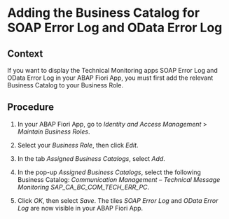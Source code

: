 <!-- loio16a105370cb74e0c980ecd78440fea73 -->

# Adding the Business Catalog for SOAP Error Log and OData Error Log



<a name="loio16a105370cb74e0c980ecd78440fea73__AddingTheBusinessCatalogForODataErrorLogAndSOAPErrorLog_context"/>

## Context

If you want to display the Technical Monitoring apps SOAP Error Log and OData Error Log in your ABAP Fiori App, you must first add the relevant Business Catalog to your Business Role.



<a name="loio16a105370cb74e0c980ecd78440fea73__AddingTheBusinessCatalogForODataErrorLogAndSOAPErrorLog_steps"/>

## Procedure

1.  In your ABAP Fiori App, go to *Identity and Access Management* \> *Maintain Business Roles*.

2.  Select your *Business Role*, then click *Edit*.

3.  In the tab *Assigned Business Catalogs*, select *Add*.

4.  In the pop-up *Assigned Business Catalogs*, select the following Business Catalog: *Communication Management – Technical Message Monitoring SAP\_CA\_BC\_COM\_TECH\_ERR\_PC*.

5.  Click *OK*, then select *Save*. The tiles *SOAP Error Log* and *OData Error Log* are now visible in your ABAP Fiori App.


